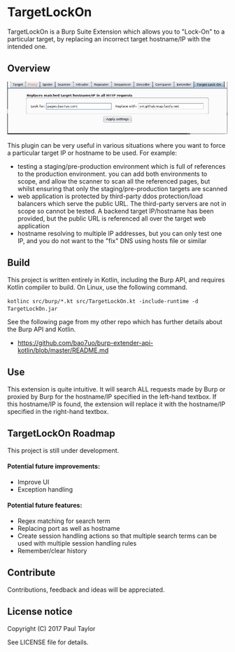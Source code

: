 # TargetLockOn
TargetLockOn is a Burp Suite Extension which allows you to "Lock-On" to a particular target, by replacing an incorrect target hostname/IP with the intended one.

## Overview

![TargetLockOn screenshot](https://github.com/bao7uo/TargetLockOn/raw/master/images/title_screenshot.png)

This plugin can be very useful in various situations where you want to force a particular target IP or hostname to be used. For example:

- testing a staging/pre-production environment which is full of references to the production environment. you can add both environments to scope, and allow the scanner to scan all the referenced pages, but whilst ensuring that only the staging/pre-production targets are scanned
- web application is protected by third-party ddos protection/load balancers which serve the public URL. The third-party servers are not in scope so cannot be tested. A backend target IP/hostname has been provided, but the public URL is referenced all over the target web application
- hostname resolving to multiple IP addresses, but you can only test one IP, and you do not want to the "fix" DNS using hosts file or similar

## Build

This project is written entirely in Kotlin, including the Burp API, and requires Kotlin compiler to build. On Linux, use the following command.

`kotlinc src/burp/*.kt src/TargetLockOn.kt -include-runtime -d TargetLockOn.jar`

See the following page from my other repo which has further details about the Burp API and Kotlin.

- https://github.com/bao7uo/burp-extender-api-kotlin/blob/master/README.md

## Use

This extension is quite intuitive. It will search ALL requests made by Burp or proxied by Burp for the hostname/IP specified in the left-hand textbox. If this hostname/IP is found, the extension will replace it with the hostname/IP specified in the right-hand textbox.

## TargetLockOn Roadmap

This project is still under development.

#### Potential future improvements:
- Improve UI
- Exception handling

#### Potential future features:
- Regex matching for search term
- Replacing port as well as hostname
- Create session handling actions so that multiple search terms can be used with multiple session handling rules
- Remember/clear history

## Contribute
Contributions, feedback and ideas will be appreciated.

## License notice

Copyright (C) 2017 Paul Taylor

See LICENSE file for details.
